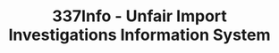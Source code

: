 ---
layout: default
bigquery: https://console.cloud.google.com/bigquery?p=patents-public-data&d=usitc_investigations&page=dataset&project=sheets-management-319211
citation: US International Trade Commission 337Info Unfair Import Investigations Information
  System
contributors: US International Trade Comission
cost: None
description: US International Trade Commission 337Info Unfair Import Investigations
  Information System contains data on investigations done under Section 337. Section
  337 declares the infringement of certain statutory intellectual property rights
  and other forms of unfair competition in import trade to be unlawful practices.
  Most Section 337 investigations involve allegations of patent or registered trademark
  infringement.
documentation: FAQ and tutorial available on the site
last_edit: 04/10/2022, 20:59:27
location: https://pubapps2.usitc.gov/337external/
maintained_by: US International Trade Comission
schema_fields:
- ouiiAttorney
- finalIdOnViolationDue
- scheduledEndDateEvidHear
- currentActiveALJ
- finalIdOnViolationIssue
- dateCreated
- teoProceedingInvolved
- patentNumber
- dateComplaintFiled
- ouiiParticipation
- invUnfairAct
- teoIdIssueDate
- id
- startDateMarkmanHearing
- scheduledStartDateEvidHear
- cafcAppeals
- finalDetNoViolation
- internalRemand
- actualStartDateEvidHear
- lastUpdated
- publication_number
- currentStatus
- investigationType
- patentNumbers
- targetDate
- actualEndDateEvidHear
- docketNo
- teoReliefGranted
- teoIdDueDate
- endDateMarkmanHearing
- investigationNo
- issueDateOtherNonFinal
- trademarkNumbers
- title
- finalDetViolation
- markmanHearing
- respondent
- htsNumbers
- dateOfPublicationFrNotice
- gcAttorney
- complainant
- copyrightNumbers
- investigationTermDate
- aljAssigned
shortname: unfair_import_investigations
tags:
- import
- legal
- trade
timeframe: 2008-2021 (prior to 2008 downloadable as a JSON file)
title: 337Info - Unfair Import Investigations Information System
uuid: 2721f5ec-e599-4890-9265-9706719fc71e
---